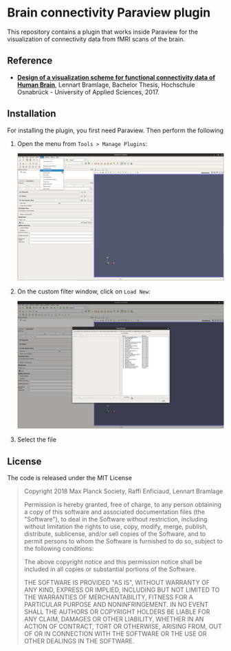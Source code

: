 # Brain connectivity Paraview plugin

This repository contains a plugin that works inside Paraview for the visualization of connectivity data from fMRI scans of the brain.

## Reference

* [**Design of a visualization scheme for functional connectivity data of Human Brain**](https://is.tuebingen.mpg.de/publications/bramlage-2017), Lennart Bramlage, Bachelor Thesis,
  Hochschule Osnabrück - University of Applied Sciences, 2017.

## Installation
For installing the plugin, you first need Paraview. Then perform the following

1. Open the menu from `Tools > Manage Plugins`: 
  
   ![Manage Plugins](doc/images/manage_plugins.png  "Manage Plugins")

1. On the custom filter window, click on `Load New`:
   
   ![Plugins Window](doc/images/manage_plugins_window.png "Plugins Window")

1. Select the file 


## License

The code is released under the MIT License

> Copyright 2018 Max Planck Society, Raffi Enficiaud, Lennart Bramlage
> 
> Permission is hereby granted, free of charge, to any person obtaining a copy of this software and associated documentation files (the "Software"),
> to deal in the Software without restriction, including without limitation the rights to use, copy, modify, merge, publish, distribute, sublicense,
> and/or sell copies of the Software, and to permit persons to whom the Software is furnished to do so, subject to the following conditions:
> 
> The above copyright notice and this permission notice shall be included in all copies or substantial portions of the Software.
> 
> THE SOFTWARE IS PROVIDED "AS IS", WITHOUT WARRANTY OF ANY KIND, EXPRESS OR IMPLIED, INCLUDING BUT NOT LIMITED TO THE WARRANTIES OF MERCHANTABILITY,
> FITNESS FOR A PARTICULAR PURPOSE AND NONINFRINGEMENT. IN NO EVENT SHALL THE AUTHORS OR COPYRIGHT HOLDERS BE LIABLE FOR ANY CLAIM, DAMAGES OR OTHER
> LIABILITY, WHETHER IN AN ACTION OF CONTRACT, TORT OR OTHERWISE, ARISING FROM, OUT OF OR IN CONNECTION WITH THE SOFTWARE OR THE USE OR OTHER DEALINGS
> IN THE SOFTWARE.

